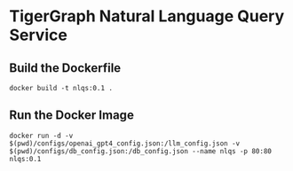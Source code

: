 # TigerGraph Natural Language Query Service

## Build the Dockerfile
```
docker build -t nlqs:0.1 .
```

## Run the Docker Image
```
docker run -d -v $(pwd)/configs/openai_gpt4_config.json:/llm_config.json -v $(pwd)/configs/db_config.json:/db_config.json --name nlqs -p 80:80 nlqs:0.1
```